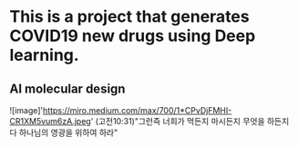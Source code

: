 # This is a project that generates COVID19 new drugs using Deep learning.
## AI molecular design

![image]'https://miro.medium.com/max/700/1*CPvDjFMHI-CR1XM5vum6zA.jpeg'
(고전10:31)"그런즉 너희가 먹든지 마시든지 무엇을 하든지 다 하나님의 영광을 위하여 하라"
